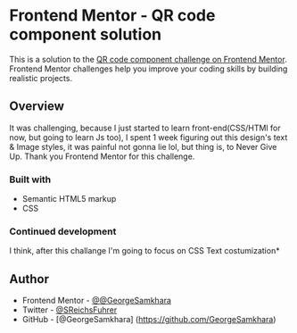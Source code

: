 # Frontend Mentor - QR code component solution

This is a solution to the [QR code component challenge on Frontend Mentor](https://www.frontendmentor.io/challenges/qr-code-component-iux_sIO_H). Frontend Mentor challenges help you improve your coding skills by building realistic projects. 

## Overview

It was challenging, because I just started to learn front-end(CSS/HTMl for now, but going to learn Js too), I spent 1 week figuring out this design's text & Image styles, it was painful not gonna lie lol, but thing is, to Never Give Up. Thank you Frontend Mentor for this challenge.

### Built with

- Semantic HTML5 markup
- CSS

### Continued development

I think, after this challange I'm going to focus on CSS Text costumization*

## Author

- Frontend Mentor - [@@GeorgeSamkhara](https://www.frontendmentor.io/profile/GeorgeSamkhara)
- Twitter - [@SReichsFuhrer](https://www.twitter.com/SReichsFuhrer)
- GitHub - [@GeorgeSamkhara] (https://github.com/GeorgeSamkhara)

